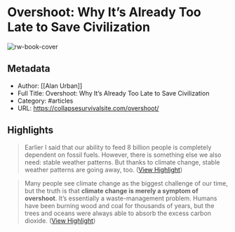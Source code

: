 # Overshoot: Why It’s Already Too Late to Save Civilization

![rw-book-cover](https://collapsesurvivalsite.com/wp-content/uploads/why-its-already-too-late-to-save-civilization-wide-1.jpg)

## Metadata
- Author: [[Alan Urban]]
- Full Title: Overshoot: Why It’s Already Too Late to Save Civilization
- Category: #articles
- URL: https://collapsesurvivalsite.com/overshoot/

## Highlights

> Earlier I said that our ability to feed 8 billion people is completely dependent on fossil fuels. However, there is something else we also need: stable weather patterns. But thanks to climate change, stable weather patterns are going away, too. ([View Highlight](https://read.readwise.io/read/01gwcnvtc8tfw0vwbm0dwgq9zk))


> Many people see climate change as the biggest challenge of our time, but the truth is that **climate change is merely a symptom of overshoot**. It’s essentially a waste-management problem. Humans have been burning wood and coal for thousands of years, but the trees and oceans were always able to absorb the excess carbon dioxide. ([View Highlight](https://read.readwise.io/read/01gwcnwmje9czhr89js7j9gxsj))


